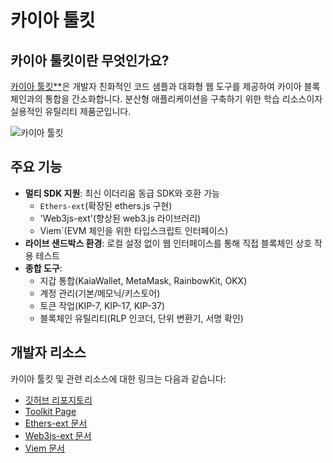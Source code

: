 # 카이아 툴킷

## 카이아 툴킷이란 무엇인가요?

[카이아 툴킷\*\*](https://toolkit.kaia.io)은 개발자 친화적인 코드 샘플과 대화형 웹 도구를 제공하여 카이아 블록체인과의 통합을 간소화합니다. 분산형 애플리케이션을 구축하기 위한 학습 리소스이자 실용적인 유틸리티 제품군입니다.

![카이아 툴킷](/img/build/tools/klaytn-online-toolkit.png)

## 주요 기능

- **멀티 SDK 지원**: 최신 이더리움 동급 SDK와 호환 가능
  - `Ethers-ext`(확장된 ethers.js 구현)
  - 'Web3js-ext'(향상된 web3.js 라이브러리)
  - Viem\`(EVM 체인을 위한 타입스크립트 인터페이스)
- **라이브 샌드박스 환경**: 로컬 설정 없이 웹 인터페이스를 통해 직접 블록체인 상호 작용 테스트
- **종합 도구**:
  - 지갑 통합(KaiaWallet, MetaMask, RainbowKit, OKX)
  - 계정 관리(기본/메모닉/키스토어)
  - 토큰 작업(KIP-7, KIP-17, KIP-37)
  - 블록체인 유틸리티(RLP 인코더, 단위 변환기, 서명 확인)

## 개발자 리소스

카이아 툴킷 및 관련 리소스에 대한 링크는 다음과 같습니다:

- [깃허브 리포지토리](https://github.com/kaiachain/kaia-online-toolkit)
- [Toolkit Page](https://toolkit.kaia.io)
- [Ethers-ext 문서](../../references/sdk/ethers-ext/getting-started.md)
- [Web3js-ext 문서](../../references/sdk/web3js-ext/getting-started.md)
- [Viem 문서](../../references/sdk/viem/viem.md)